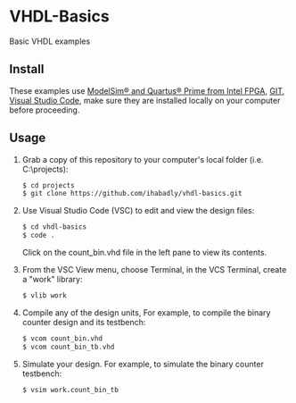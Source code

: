 # VHDL-Basics
Basic VHDL examples

## Install

These examples use [ModelSim&reg; and Quartus&reg; Prime from Intel FPGA](http://fpgasoftware.intel.com/?edition=lite), [GIT](https://git-scm.com/download/win), [Visual Studio Code](https://code.visualstudio.com/download), make sure they are installed locally on your computer before proceeding.

## Usage

1. Grab a copy of this repository to your computer's local folder (i.e. C:\projects):

    ```sh
    $ cd projects
    $ git clone https://github.com/ihabadly/vhdl-basics.git
    ```
2. Use Visual Studio Code (VSC) to edit and view the design files:

    ```sh
    $ cd vhdl-basics
    $ code .
    ```
    Click on the count_bin.vhd file in the left pane to view its contents.
    
3. From the VSC View menu, choose Terminal, in the VCS Terminal, create a "work" library:

    ```sh
    $ vlib work
    ```
    
4. Compile any of the design units, For example, to compile the binary counter design and its testbench:

    ```sh
    $ vcom count_bin.vhd
    $ vcom count_bin_tb.vhd
    ```
    
5. Simulate your design. For example, to simulate the binary counter testbench:

    ```sh
    $ vsim work.count_bin_tb
    ```
  

